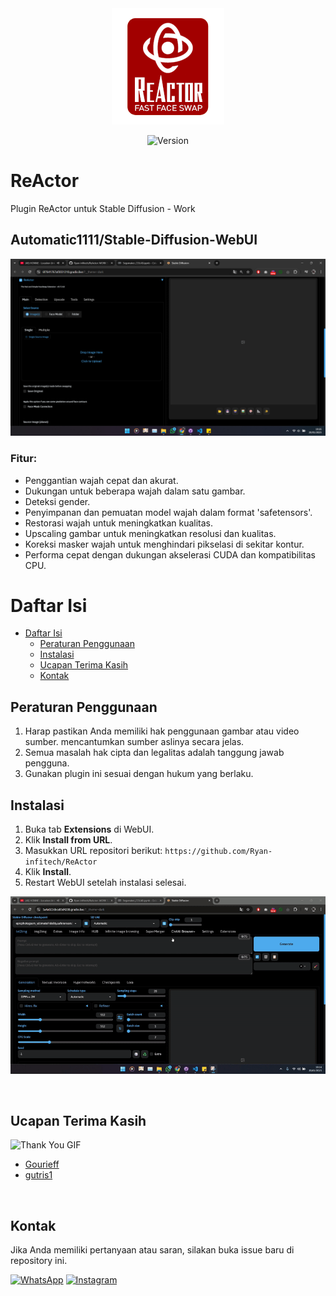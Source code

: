 <div align="center">

  <img src="./example/ReActor_logo_red.png" alt="logo" width="180px"/>
    
  ![Version](https://img.shields.io/badge/version-0.7.1-green?style=for-the-badge&labelColor=darkgreen)
  
  </div>

# ReActor
Plugin ReActor untuk Stable Diffusion - Work

## Automatic1111/Stable-Diffusion-WebUI

![img.png](./example/SS.png)

### Fitur:
- Penggantian wajah cepat dan akurat.
- Dukungan untuk beberapa wajah dalam satu gambar.
- Deteksi gender.
- Penyimpanan dan pemuatan model wajah dalam format 'safetensors'.
- Restorasi wajah untuk meningkatkan kualitas.
- Upscaling gambar untuk meningkatkan resolusi dan kualitas.
- Koreksi masker wajah untuk menghindari pikselasi di sekitar kontur.
- Performa cepat dengan dukungan akselerasi CUDA dan kompatibilitas CPU.

# Daftar Isi

- [Daftar Isi](#daftar-isi)
  - [Peraturan Penggunaan](#peraturan-penggunaan)
  - [Instalasi](#instalasi)
  - [Ucapan Terima Kasih](#ucapan-terima-kasih)
  - [Kontak](#kontak)

## Peraturan Penggunaan

1. Harap pastikan Anda memiliki hak penggunaan gambar atau video sumber.
mencantumkan sumber aslinya secara jelas.
3. Semua masalah hak cipta dan legalitas adalah tanggung jawab pengguna.
4. Gunakan plugin ini sesuai dengan hukum yang berlaku.

## Instalasi

1. Buka tab **Extensions** di WebUI.
2. Klik **Install from URL**.
3. Masukkan URL repositori berikut:
   `https://github.com/Ryan-infitech/ReActor`
4. Klik **Install**.
5. Restart WebUI setelah instalasi selesai.

![](./example/ReActor.gif)

<br>

## Ucapan Terima Kasih
![Thank You GIF](https://media4.giphy.com/media/ZfK4cXKJTTay1Ava29/giphy.gif?cid=6c09b952odurgb7iclkvxa1km6e4zfjvvknktsjkmzqcx3oy&ep=v1_internal_gif_by_id&rid=giphy.gif&ct=g)

- [Gourieff](https://github.com/Gourieff)
- [gutris1](https://github.com/gutris1)

<br>

## Kontak

Jika Anda memiliki pertanyaan atau saran, silakan buka issue baru di repository ini.

[![WhatsApp](https://img.shields.io/badge/WhatsApp-25D366?style=for-the-badge&logo=whatsapp&logoColor=white)](https://wa.me/6285157517798)
[![Instagram](https://img.shields.io/badge/Instagram-E4405F?style=for-the-badge&logo=instagram&logoColor=white)](https://www.instagram.com/ryan.septiawan__/)
